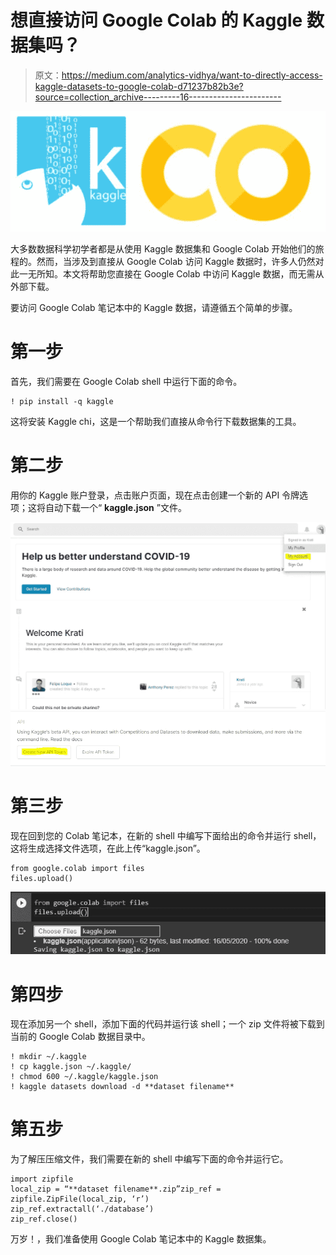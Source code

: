 # 想直接访问 Google Colab 的 Kaggle 数据集吗？

> 原文：<https://medium.com/analytics-vidhya/want-to-directly-access-kaggle-datasets-to-google-colab-d71237b82b3e?source=collection_archive---------16----------------------->

![](img/cb50792f48da720167758a209244effc.png)

大多数数据科学初学者都是从使用 Kaggle 数据集和 Google Colab 开始他们的旅程的。然而，当涉及到直接从 Google Colab 访问 Kaggle 数据时，许多人仍然对此一无所知。本文将帮助您直接在 Google Colab 中访问 Kaggle 数据，而无需从外部下载。

要访问 Google Colab 笔记本中的 Kaggle 数据，请遵循五个简单的步骤。

# 第一步

首先，我们需要在 Google Colab shell 中运行下面的命令。

```
! pip install -q kaggle
```

这将安装 Kaggle chi，这是一个帮助我们直接从命令行下载数据集的工具。

# 第二步

用你的 Kaggle 账户登录，点击账户页面，现在点击创建一个新的 API 令牌选项；这将自动下载一个“ **kaggle.json** ”文件。

![](img/9892b52de6ef189dcaba68324c05cf7a.png)![](img/f0da5e22356df669560adee6a58f1cdb.png)

# 第三步

现在回到您的 Colab 笔记本，在新的 shell 中编写下面给出的命令并运行 shell，这将生成选择文件选项，在此上传“kaggle.json”。

```
from google.colab import files
files.upload()
```

![](img/eaa58f5660b240d36ba288f1edeb5ec4.png)

# 第四步

现在添加另一个 shell，添加下面的代码并运行该 shell；一个 zip 文件将被下载到当前的 Google Colab 数据目录中。

```
! mkdir ~/.kaggle
! cp kaggle.json ~/.kaggle/
! chmod 600 ~/.kaggle/kaggle.json
! kaggle datasets download -d **dataset filename**
```

# 第五步

为了解压压缩文件，我们需要在新的 shell 中编写下面的命令并运行它。

```
import zipfile
local_zip = “**dataset filename**.zip”zip_ref = zipfile.ZipFile(local_zip, ‘r’)
zip_ref.extractall(‘./database’)
zip_ref.close()
```

万岁！，我们准备使用 Google Colab 笔记本中的 Kaggle 数据集。